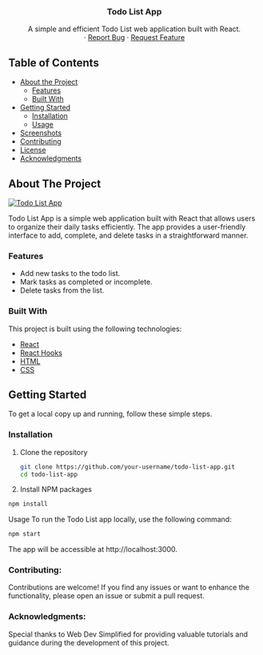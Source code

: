 <!-- PROJECT LOGO -->
<br />
<p align="center">
  <h3 align="center">Todo List App</h3>

  <p align="center">
    A simple and efficient Todo List web application built with React.
    <br />
    ·
    <a href="https://github.com/Oimit/React-simple-todo-list/issues">Report Bug</a>
    ·
    <a href="https://github.com/Oimit/React-simple-todo-list/issues">Request Feature</a>
  </p>
</p>

<!-- TABLE OF CONTENTS -->
## Table of Contents

* [About the Project](#about-the-project)
  * [Features](#features)
  * [Built With](#built-with)
* [Getting Started](#getting-started)
  * [Installation](#installation)
  * [Usage](#usage)
* [Screenshots](#screenshots)
* [Contributing](#contributing)
* [License](#license)
* [Acknowledgments](#acknowledgments)

<!-- ABOUT THE PROJECT -->
## About The Project

[![Todo List App](/path/to/screenshot.png)](https://your-username.github.io/todo-list-app)

Todo List App is a simple web application built with React that allows users to organize their daily tasks efficiently. The app provides a user-friendly interface to add, complete, and delete tasks in a straightforward manner.

### Features

* Add new tasks to the todo list.
* Mark tasks as completed or incomplete.
* Delete tasks from the list.

### Built With

This project is built using the following technologies:

* [React](https://reactjs.org/)
* [React Hooks](https://reactjs.org/docs/hooks-intro.html)
* [HTML](https://www.w3.org/TR/html52/)
* [CSS](https://www.w3.org/Style/CSS/Overview.en.html)

<!-- GETTING STARTED -->
## Getting Started

To get a local copy up and running, follow these simple steps.

### Installation

1. Clone the repository
   ```sh
   git clone https://github.com/your-username/todo-list-app.git
   cd todo-list-app

2. Install NPM packages
  ```sh
npm install
```
Usage
To run the Todo List app locally, use the following command:

```sh
npm start
```
The app will be accessible at http://localhost:3000.

<!-- CONTRIBUTING -->
### Contributing:<br>
Contributions are welcome! If you find any issues or want to enhance the functionality, please open an issue or submit a pull request.

<!-- ACKNOWLEDGMENTS -->
### Acknowledgments:<br>
Special thanks to Web Dev Simplified for providing valuable tutorials and guidance during the development of this project.

